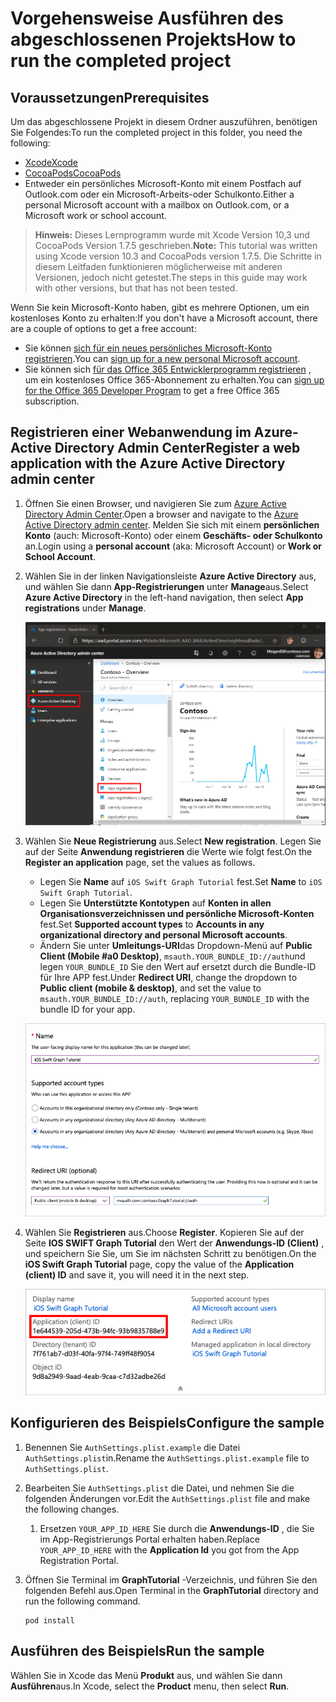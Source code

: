 # <a name="how-to-run-the-completed-project"></a><span data-ttu-id="01581-101">Vorgehensweise Ausführen des abgeschlossenen Projekts</span><span class="sxs-lookup"><span data-stu-id="01581-101">How to run the completed project</span></span>

## <a name="prerequisites"></a><span data-ttu-id="01581-102">Voraussetzungen</span><span class="sxs-lookup"><span data-stu-id="01581-102">Prerequisites</span></span>

<span data-ttu-id="01581-103">Um das abgeschlossene Projekt in diesem Ordner auszuführen, benötigen Sie Folgendes:</span><span class="sxs-lookup"><span data-stu-id="01581-103">To run the completed project in this folder, you need the following:</span></span>

- [<span data-ttu-id="01581-104">Xcode</span><span class="sxs-lookup"><span data-stu-id="01581-104">Xcode</span></span>](https://developer.apple.com/xcode/)
- [<span data-ttu-id="01581-105">CocoaPods</span><span class="sxs-lookup"><span data-stu-id="01581-105">CocoaPods</span></span>](https://cocoapods.org)
- <span data-ttu-id="01581-106">Entweder ein persönliches Microsoft-Konto mit einem Postfach auf Outlook.com oder ein Microsoft-Arbeits-oder Schulkonto.</span><span class="sxs-lookup"><span data-stu-id="01581-106">Either a personal Microsoft account with a mailbox on Outlook.com, or a Microsoft work or school account.</span></span>

> <span data-ttu-id="01581-107">**Hinweis:** Dieses Lernprogramm wurde mit Xcode Version 10,3 und CocoaPods Version 1.7.5 geschrieben.</span><span class="sxs-lookup"><span data-stu-id="01581-107">**Note:** This tutorial was written using Xcode version 10.3 and CocoaPods version 1.7.5.</span></span> <span data-ttu-id="01581-108">Die Schritte in diesem Leitfaden funktionieren möglicherweise mit anderen Versionen, jedoch nicht getestet.</span><span class="sxs-lookup"><span data-stu-id="01581-108">The steps in this guide may work with other versions, but that has not been tested.</span></span>

<span data-ttu-id="01581-109">Wenn Sie kein Microsoft-Konto haben, gibt es mehrere Optionen, um ein kostenloses Konto zu erhalten:</span><span class="sxs-lookup"><span data-stu-id="01581-109">If you don't have a Microsoft account, there are a couple of options to get a free account:</span></span>

- <span data-ttu-id="01581-110">Sie können [sich für ein neues persönliches Microsoft-Konto registrieren](https://signup.live.com/signup?wa=wsignin1.0&rpsnv=12&ct=1454618383&rver=6.4.6456.0&wp=MBI_SSL_SHARED&wreply=https://mail.live.com/default.aspx&id=64855&cbcxt=mai&bk=1454618383&uiflavor=web&uaid=b213a65b4fdc484382b6622b3ecaa547&mkt=E-US&lc=1033&lic=1).</span><span class="sxs-lookup"><span data-stu-id="01581-110">You can [sign up for a new personal Microsoft account](https://signup.live.com/signup?wa=wsignin1.0&rpsnv=12&ct=1454618383&rver=6.4.6456.0&wp=MBI_SSL_SHARED&wreply=https://mail.live.com/default.aspx&id=64855&cbcxt=mai&bk=1454618383&uiflavor=web&uaid=b213a65b4fdc484382b6622b3ecaa547&mkt=E-US&lc=1033&lic=1).</span></span>
- <span data-ttu-id="01581-111">Sie können sich [für das Office 365 Entwicklerprogramm registrieren](https://developer.microsoft.com/office/dev-program) , um ein kostenloses Office 365-Abonnement zu erhalten.</span><span class="sxs-lookup"><span data-stu-id="01581-111">You can [sign up for the Office 365 Developer Program](https://developer.microsoft.com/office/dev-program) to get a free Office 365 subscription.</span></span>

## <a name="register-a-web-application-with-the-azure-active-directory-admin-center"></a><span data-ttu-id="01581-112">Registrieren einer Webanwendung im Azure-Active Directory Admin Center</span><span class="sxs-lookup"><span data-stu-id="01581-112">Register a web application with the Azure Active Directory admin center</span></span>

1. <span data-ttu-id="01581-113">Öffnen Sie einen Browser, und navigieren Sie zum [Azure Active Directory Admin Center](https://aad.portal.azure.com).</span><span class="sxs-lookup"><span data-stu-id="01581-113">Open a browser and navigate to the [Azure Active Directory admin center](https://aad.portal.azure.com).</span></span> <span data-ttu-id="01581-114">Melden Sie sich mit einem **persönlichen Konto** (auch: Microsoft-Konto) oder einem **Geschäfts- oder Schulkonto** an.</span><span class="sxs-lookup"><span data-stu-id="01581-114">Login using a **personal account** (aka: Microsoft Account) or **Work or School Account**.</span></span>

1. <span data-ttu-id="01581-115">Wählen Sie in der linken Navigationsleiste **Azure Active Directory** aus, und wählen Sie dann **App-Registrierungen** unter **Manage**aus.</span><span class="sxs-lookup"><span data-stu-id="01581-115">Select **Azure Active Directory** in the left-hand navigation, then select **App registrations** under **Manage**.</span></span>

    ![<span data-ttu-id="01581-116">Ein Screenshot der APP-Registrierungen</span><span class="sxs-lookup"><span data-stu-id="01581-116">A screenshot of the App registrations</span></span> ](/tutorial/images/aad-portal-app-registrations.png)

1. <span data-ttu-id="01581-117">Wählen Sie **Neue Registrierung** aus.</span><span class="sxs-lookup"><span data-stu-id="01581-117">Select **New registration**.</span></span> <span data-ttu-id="01581-118">Legen Sie auf der Seite **Anwendung registrieren** die Werte wie folgt fest.</span><span class="sxs-lookup"><span data-stu-id="01581-118">On the **Register an application** page, set the values as follows.</span></span>

    - <span data-ttu-id="01581-119">Legen Sie **Name** auf `iOS Swift Graph Tutorial` fest.</span><span class="sxs-lookup"><span data-stu-id="01581-119">Set **Name** to `iOS Swift Graph Tutorial`.</span></span>
    - <span data-ttu-id="01581-120">Legen Sie **Unterstützte Kontotypen** auf **Konten in allen Organisationsverzeichnissen und persönliche Microsoft-Konten** fest.</span><span class="sxs-lookup"><span data-stu-id="01581-120">Set **Supported account types** to **Accounts in any organizational directory and personal Microsoft accounts**.</span></span>
    - <span data-ttu-id="01581-121">Ändern Sie unter **Umleitungs-URI**das Dropdown-Menü auf **Public Client (Mobile #a0 Desktop)**, `msauth.YOUR_BUNDLE_ID://auth`und legen `YOUR_BUNDLE_ID` Sie den Wert auf ersetzt durch die Bundle-ID für Ihre APP fest.</span><span class="sxs-lookup"><span data-stu-id="01581-121">Under **Redirect URI**, change the dropdown to **Public client (mobile & desktop)**, and set the value to `msauth.YOUR_BUNDLE_ID://auth`, replacing `YOUR_BUNDLE_ID` with the bundle ID for your app.</span></span>

    ![Screenshot der Seite "Anwendung registrieren"](/tutorial/images/aad-register-an-app.png)

1. <span data-ttu-id="01581-123">Wählen Sie **Registrieren** aus.</span><span class="sxs-lookup"><span data-stu-id="01581-123">Choose **Register**.</span></span> <span data-ttu-id="01581-124">Kopieren Sie auf der Seite **IOS SWIFT Graph Tutorial** den Wert der **Anwendungs-ID (Client)** , und speichern Sie Sie, um Sie im nächsten Schritt zu benötigen.</span><span class="sxs-lookup"><span data-stu-id="01581-124">On the **iOS Swift Graph Tutorial** page, copy the value of the **Application (client) ID** and save it, you will need it in the next step.</span></span>

    ![Ein Screenshot der Anwendungs-ID der neuen App-Registrierung](/tutorial/images/aad-application-id.png)

## <a name="configure-the-sample"></a><span data-ttu-id="01581-126">Konfigurieren des Beispiels</span><span class="sxs-lookup"><span data-stu-id="01581-126">Configure the sample</span></span>

1. <span data-ttu-id="01581-127">Benennen Sie `AuthSettings.plist.example` die Datei `AuthSettings.plist`in.</span><span class="sxs-lookup"><span data-stu-id="01581-127">Rename the `AuthSettings.plist.example` file to `AuthSettings.plist`.</span></span>
1. <span data-ttu-id="01581-128">Bearbeiten Sie `AuthSettings.plist` die Datei, und nehmen Sie die folgenden Änderungen vor.</span><span class="sxs-lookup"><span data-stu-id="01581-128">Edit the `AuthSettings.plist` file and make the following changes.</span></span>
    1. <span data-ttu-id="01581-129">Ersetzen `YOUR_APP_ID_HERE` Sie durch die **Anwendungs-ID** , die Sie im App-Registrierungs Portal erhalten haben.</span><span class="sxs-lookup"><span data-stu-id="01581-129">Replace `YOUR_APP_ID_HERE` with the **Application Id** you got from the App Registration Portal.</span></span>
1. <span data-ttu-id="01581-130">Öffnen Sie Terminal im **GraphTutorial** -Verzeichnis, und führen Sie den folgenden Befehl aus.</span><span class="sxs-lookup"><span data-stu-id="01581-130">Open Terminal in the **GraphTutorial** directory and run the following command.</span></span>

    ```Shell
    pod install
    ```

## <a name="run-the-sample"></a><span data-ttu-id="01581-131">Ausführen des Beispiels</span><span class="sxs-lookup"><span data-stu-id="01581-131">Run the sample</span></span>

<span data-ttu-id="01581-132">Wählen Sie in Xcode das Menü **Produkt** aus, und wählen Sie dann **Ausführen**aus.</span><span class="sxs-lookup"><span data-stu-id="01581-132">In Xcode, select the **Product** menu, then select **Run**.</span></span>
